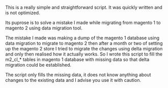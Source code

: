This is a really simple and straightforward script. It was quickly written and is not optimized. 

Its puprose is to solve a mistake I made while migrating from magento 1 to magento 2 using data migration tool.

The mistake I made was making a dump of the magento 1 database using data migration to migrate to magento 2 then after a month or two of setting up the magento 2 store I tried to migrate the changes using delta migration and only then realised how it actually works. So I wrote this script to fill the m2_cl_* tables in magento 1 database with missing data so that delta migration could be established. 

The script only fills the missing data, it does not know anything about changes to the existing data and I advise you use it with caution.